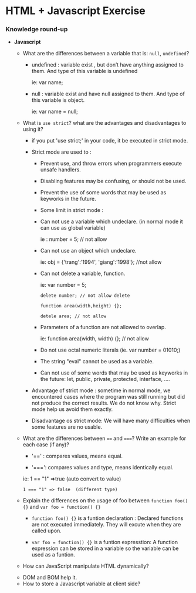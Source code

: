 # HTML + Javascript Exercise

### Knowledge round-up

- **Javascript**

  - What are the differences between a variable that is: `null`, `undefined`?

  	+ undefined : variable exist , but don’t have anything assigned to them. And type of this variable is undefined

  		ie: var name;

  	+ null : variable exist and have null assigned to them. And type of this variable is object.

  		ie: var name = null;

  - What is `use strict`? what are the advantages and disadvantages to using it?

  	+ if you put 'use strict;' in your code, it be executed in strict mode. 

  	+ Strict mode are used to : 

  		- Prevent use, and throw errors when programmers execute unsafe handlers.

  		- Disabling features may be confusing, or should not be used.

  		- Prevent the use of some words that may be used as keyworks in the future.

      * Some limit in strict mode :

      - Can not use a variable which undeclare. (in normal mode it can use as global variable)

        ie : number = 5; // not allow

      - Can not use an object which undeclare.

        ie: obj = {'trang':'1994', 'giang':'1998'}; //not allow

      - Can not delete a variable, function.

        ie: var number = 5;

            delete number; // not allow delete

            function area(width,height) {};

            detele area; // not allow

      - Parameters of a function are not allowed to overlap.

        ie: function area(width, width) {}; // not allow

      - Do not use octal numeric literals (ie. var number = 01010;)

      - The string "eval" cannot be used as a variable. 

      - Can not use of some words that may be used as keyworks in the future: let, public, private, protected, interface, ....

  	+ Advantage of strict mode : sometime in normal mode, we encountered cases where the program was still running but did not produce the correct results. We do not know why. Strict mode help us avoid them exactly.
 
    + Disadvantage os strict mode: We will have many difficulties when some features are no usable.
 
  - What are the differences between `==` and `===`? Write an example for each case (if any)?

    + '==' : compares values, means equal.

    + '===': compares values and type, means identically equal.

    ie: 1 == "1" =>true (auto convert to value)

        1 === "1" => false  (different type)

  - Explain the differences on the usage of foo between `function foo() {}` and `var foo = function() {}`

    + `function foo() {}` is a funtion declaration : Declared functions are not executed immediately. They will excute when they are called upon.

    + `var foo = function() {}` is a funtion expresstion: A function expression can be stored in a variable so the variable can be used as a funtion.

  - How can JavaScript manipulate HTML dynamically?

  + DOM and BOM help it.
  
  - How to store a Javascript variable at client side?